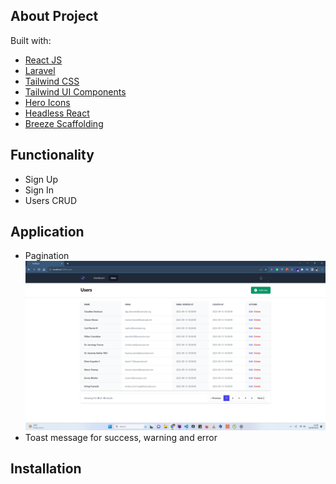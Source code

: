 ## About Project

Built with:

- [React JS](https://react.dev)
- [Laravel](https://laravel.com)
- [Tailwind CSS](https://tailwindcss.com)
- [Tailwind UI Components](https://tailwindui.com)
- [Hero Icons](https://heroicons.com/)
- [Headless React](https://headlessui.com/)
- [Breeze Scaffolding](https://laravel.com/docs/10.x/starter-kits#laravel-breeze)

## Functionality
- Sign Up
- Sign In
- Users CRUD

## Application
- Pagination
![users.png](public%2Fusers.png)
- Toast message for success, warning and error

## Installation

